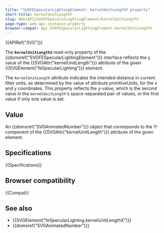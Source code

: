 ```yaml
---
title: "SVGFESpecularLightingElement: kernelUnitLengthY property"
short-title: kernelUnitLengthY
slug: Web/API/SVGFESpecularLightingElement/kernelUnitLengthY
page-type: web-api-instance-property
browser-compat: api.SVGFESpecularLightingElement.kernelUnitLengthY
---
```


{{APIRef("SVG")}}

The **`kernelUnitLengthX`** read-only property of the {{domxref("SVGFESpecularLightingElement")}} interface reflects the y value of the {{SVGAttr("kernelUnitLength")}} attribute of the given {{SVGElement("feSpecularLighting")}} element.

The `kernelUnitLength` attribute indicates the intended distance in current filter units, as determined by the value of attribute primitiveUnits, for the x and y coordinates. This property reflects the y-value, which is the second value in the `kernelUnitLength`'s space-separated pair of values, or the first value if only one value is set.

## Value

An {{domxref("SVGAnimatedNumber")}} object that corresponds to the Y-component of the {{SVGAttr("kernelUnitLength")}} attribute of the given element.

## Specifications

{{Specifications}}

## Browser compatibility

{{Compat}}

## See also

- {{SVGElement("feSpecularLighting.kernelUnitLengthX")}}
- {{domxref("SVGAnimatedNumber")}}
